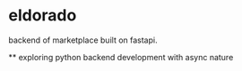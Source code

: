 # eldorado
backend of marketplace built on fastapi. 

** exploring python backend development with async nature

